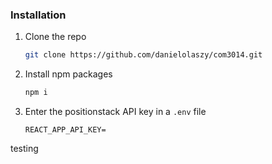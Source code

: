 ### Installation

1. Clone the repo
   ```sh
   git clone https://github.com/danielolaszy/com3014.git
   ```
2. Install npm packages
   ```sh
   npm i
   ```
3. Enter the positionstack API key in a `.env` file
   ```JS
   REACT_APP_API_KEY=
   ```

testing